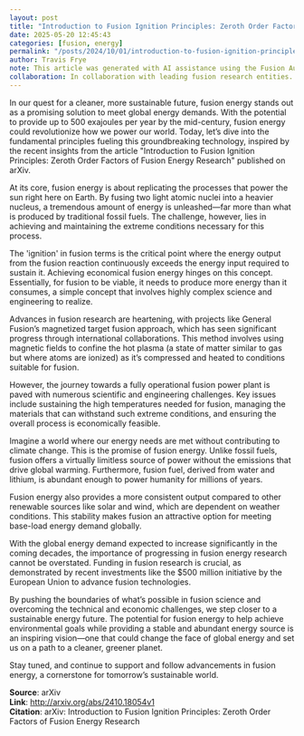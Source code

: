 ```yaml
---
layout: post
title: "Introduction to Fusion Ignition Principles: Zeroth Order Factors of Fusion Energy Research"
date: 2025-05-20 12:45:43
categories: [fusion, energy]
permalink: "/posts/2024/10/01/introduction-to-fusion-ignition-principles-zeroth-order-factors-of-fusion-energy-research/"
author: Travis Frye
note: This article was generated with AI assistance using the Fusion Authority Engine, orchestrated by Travis Frye.
collaboration: In collaboration with leading fusion research entities.
---
```




In our quest for a cleaner, more sustainable future, fusion energy stands out as a promising solution to meet global energy demands. With the potential to provide up to 500 exajoules per year by the mid-century, fusion energy could revolutionize how we power our world. Today, let’s dive into the fundamental principles fueling this groundbreaking technology, inspired by the recent insights from the article "Introduction to Fusion Ignition Principles: Zeroth Order Factors of Fusion Energy Research" published on arXiv.


At its core, fusion energy is about replicating the processes that power the sun right here on Earth. By fusing two light atomic nuclei into a heavier nucleus, a tremendous amount of energy is unleashed—far more than what is produced by traditional fossil fuels. The challenge, however, lies in achieving and maintaining the extreme conditions necessary for this process.


The 'ignition' in fusion terms is the critical point where the energy output from the fusion reaction continuously exceeds the energy input required to sustain it. Achieving economical fusion energy hinges on this concept. Essentially, for fusion to be viable, it needs to produce more energy than it consumes, a simple concept that involves highly complex science and engineering to realize.


Advances in fusion research are heartening, with projects like General Fusion’s magnetized target fusion approach, which has seen significant progress through international collaborations. This method involves using magnetic fields to confine the hot plasma (a state of matter similar to gas but where atoms are ionized) as it’s compressed and heated to conditions suitable for fusion.

However, the journey towards a fully operational fusion power plant is paved with numerous scientific and engineering challenges. Key issues include sustaining the high temperatures needed for fusion, managing the materials that can withstand such extreme conditions, and ensuring the overall process is economically feasible.


Imagine a world where our energy needs are met without contributing to climate change. This is the promise of fusion energy. Unlike fossil fuels, fusion offers a virtually limitless source of power without the emissions that drive global warming. Furthermore, fusion fuel, derived from water and lithium, is abundant enough to power humanity for millions of years.

Fusion energy also provides a more consistent output compared to other renewable sources like solar and wind, which are dependent on weather conditions. This stability makes fusion an attractive option for meeting base-load energy demand globally.


With the global energy demand expected to increase significantly in the coming decades, the importance of progressing in fusion energy research cannot be overstated. Funding in fusion research is crucial, as demonstrated by recent investments like the $500 million initiative by the European Union to advance fusion technologies.

By pushing the boundaries of what’s possible in fusion science and overcoming the technical and economic challenges, we step closer to a sustainable energy future. The potential for fusion energy to help achieve environmental goals while providing a stable and abundant energy source is an inspiring vision—one that could change the face of global energy and set us on a path to a cleaner, greener planet.

Stay tuned, and continue to support and follow advancements in fusion energy, a cornerstone for tomorrow’s sustainable world.

**Source**: arXiv  
**Link**: http://arxiv.org/abs/2410.18054v1  
**Citation**: arXiv: Introduction to Fusion Ignition Principles: Zeroth Order Factors of
  Fusion Energy Research
